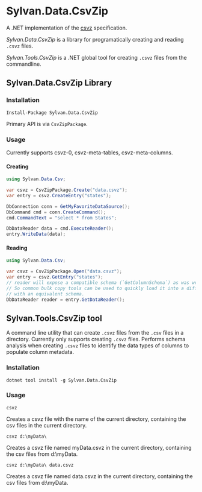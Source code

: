 # Sylvan.Data.CsvZip
A .NET implementation of the [csvz](https://github.com/secretGeek/csvz) specification.

_Sylvan.Data.CsvZip_ is a library for programatically creating and reading `.csvz` files.

_Sylvan.Tools.CsvZip_ is a .NET global tool for creating `.csvz` files from the commandline.

## Sylvan.Data.CsvZip Library

### Installation
`Install-Package Sylvan.Data.CsvZip`

Primary API is via `CsvZipPackage`.

### Usage

Currently supports csvz-0, csvz-meta-tables, csvz-meta-columns.

#### Creating
```C#
using Sylvan.Data.Csv;

var csvz = CsvZipPackage.Create("data.csvz");
var entry = csvz.CreateEntry("states");

DbConnection conn = GetMyFavoriteDataSource();
DbCommand cmd = conn.CreateCommand();
cmd.CommandText = "select * from States";

DbDataReader data = cmd.ExecuteReader();
entry.WriteData(data);

```

#### Reading
```C#
using Sylvan.Data.Csv;

var csvz = CsvZipPackage.Open("data.csvz");
var entry = csvz.GetEntry("states");
// reader will expose a compatible schema (`GetColumnSchema`) as was written.
// So common bulk copy tools can be used to quickly load it into a different database provider
// with an equivalent schema.
DbDataReader reader = entry.GetDataReader();
```

## Sylvan.Tools.CsvZip tool

A command line utility that can create `.csvz` files from the `.csv` files in a directory.
Currently only supports creating `.csvz` files. 
Performs schema analysis when creating `.csvz` files to identify the data types of columns to populate column metadata.

### Installation
`dotnet tool install -g Sylvan.Data.CsvZip`

### Usage

`csvz`

Creates a csvz file with the name of the current directory, containing the csv files in the current directory.

`csvz d:\myData\`

Creates a csvz file named myData.csvz in the current directory, containing the csv files from d:\myData.

`csvz d:\myData\ data.csvz` 

Creates a csvz file named data.csvz in the current directory, containing the csv files from d:\myData.



